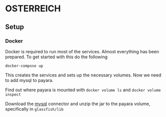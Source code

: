 # OSTERREICH

## Setup

### Docker

Docker is required to run most of the services. Almost everything has been prepared. To get started with this do the following

```docker-compose up```

This creates the services and sets up the necessary volumes. Now we need to add mysql to payara.

Find out where payara is mounted with `docker volume ls` and `docker volume inspect`

Download the [mysql](https://dev.mysql.com/get/Downloads/Connector-J/mysql-connector-java-5.1.45.tar.gz) connector and unzip the jar to the payara volume, specifically in `glassfish/lib`
